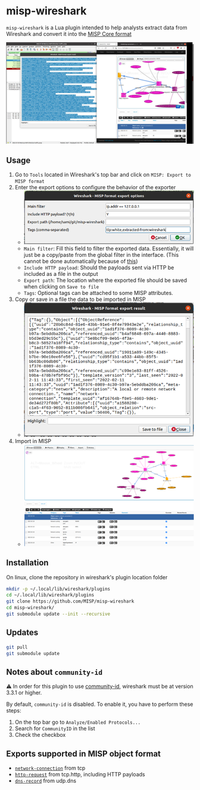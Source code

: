 # misp-wireshark

`misp-wireshark` is a Lua plugin intended to help analysts extract data from Wireshark and convert it into the [MISP Core format](https://www.misp-project.org/datamodels/)

[![](https://raw.githubusercontent.com/MISP/misp-wireshark/main/doc/pictures/misp-wireshark.png)](https://youtu.be/B7xs5SwhlTA)

## Usage

1. Go to `Tools` located in Wireshark's top bar and click on `MISP: Export to MISP format`
2. Enter the export options to configure the behavior of the exporter
    - ![Plugin options](doc/pictures/options.png)
    - `Main filter`: Fill this field to filter the exported data. Essentially, it will just be a copy/paste from the global filter in the interface. (This cannot be done automatically because of [this](https://github.com/MISP/misp-wireshark/blob/89578d5c0eac9a23dc6f60afe223996ee0e50e32/misp-wireshark.lua#L70))
    - `Include HTTP payload`: Should the payloads sent via HTTP be included as a file in the output
    - `Export path`: The location where the exported file should be saved when clicking on `Save to file`
    - `Tags`: Optional tags can be attached to some MISP attributes. 
3. Copy or save in a file the data to be imported in MISP
    - ![Plugin output](doc/pictures/output.png)
4. Import in MISP
    - ![MISP result](doc/pictures/misp.png)


## Installation

On linux, clone the repository in wireshark's plugin location folder

```bash
mkdir -p ~/.local/lib/wireshark/plugins
cd ~/.local/lib/wireshark/plugins
git clone https://github.com/MISP/misp-wireshark 
cd misp-wireshark/
git submodule update --init --recursive
```

## Updates

```bash
git pull
git submodule update
```


## Notes about `community-id`
:warning: In order for this plugin to use [community-id](https://github.com/corelight/community-id-spec), wireshark must be at version 3.3.1 or higher.

By default, `community-id` is disabled. To enable it, you have to perform these steps:
1. On the top bar go to `Analyze/Enabled Protocols...`
2. Search for `CommunityID` in the list
3. Check the checkbox


## Exports supported in MISP object format

- [`network-connection`](https://www.misp-project.org/objects.html#_network_connection) from tcp
- [`http-request`](https://www.misp-project.org/objects.html#_http_request) from tcp.http, including HTTP payloads
- [`dns-record`](https://www.misp-project.org/objects.html#_dns_record) from udp.dns
